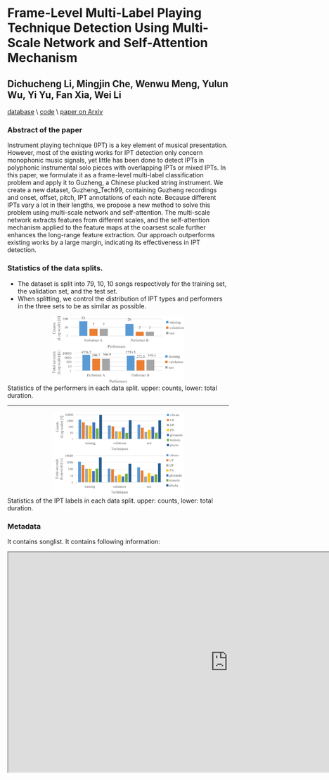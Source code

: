 # Frame-Level Multi-Label Playing Technique Detection Using Multi-Scale Network and Self-Attention Mechanism
## Dichucheng Li, Mingjin Che, Wenwu Meng, Yulun Wu, Yi Yu, Fan Xia, Wei Li

[database](https://ccmusic-database.github.io/en/database/csmtd.html#Tech99) \\
[code](https://github.com/LiDCC/GuzhengTech99) \\
[paper on Arxiv](https://arxiv.org/pdf/2303.13272.pdf)
### Abstract of the paper

Instrument playing technique (IPT) is a key element of musical presentation. However, most of the existing works for IPT detection only concern monophonic music signals, yet little has been done to detect IPTs in polyphonic instrumental solo pieces with overlapping IPTs or mixed IPTs. In this paper, we formulate it as a frame-level multi-label classification problem and apply it to Guzheng, a Chinese plucked string instrument. We create a new dataset, Guzheng\_Tech99, containing Guzheng recordings and onset, offset, pitch, IPT annotations of each note. Because different IPTs vary a lot in their lengths, we propose a new method to solve this problem using multi-scale network and self-attention. The multi-scale network extracts features from different scales, and the self-attention mechanism applied to the feature maps at the coarsest scale further enhances the long-range feature extraction. Our approach outperforms existing works by a large margin, indicating its effectiveness in IPT detection.


### Statistics of the data splits.
 - The dataset is split into 79, 10, 10 songs respectively for the training set, the validation set, and the test set. 
 - When splitting, we control the distribution of IPT types and performers in the three sets to be as similar as possible.
<div style="text-align: center;">
    <img src="./img/performer_sta.png" width="300px">
</div>
Statistics of the performers in each data split. upper: counts, lower: total duration.

---------------------------------------------------------------------------------------------

<div style="text-align: center;">
    <img src="./img/IPT_sta.png" width="300px">
</div>
Statistics of the IPT labels in each data split. upper: counts, lower: total duration.

### Metadata
It contains songlist. It contains following information:

<iframe width="1000" height="500" src="https://docs.google.com/spreadsheets/d/e/2PACX-1vRFogTkRxz7V736qZ0Bg243kQFa3Jy5NapjypwMfRlg0LpMq7ma4ehmJ-G-cH7Ny_h9PJDKK88u7W2h/pubhtml?widget=true&amp;headers=false"></iframe>
